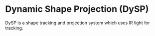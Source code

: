 # Dynamic Shape Projection (DySP)
DySP is a shape tracking and projection system which uses IR light for tracking.
